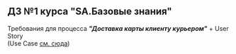## ДЗ №1 курса "SA.Базовые знания"  
Требования для процесса ***"Доставка карты клиенту курьером"*** + User Story  
(Use Case [см. сюда](https://github.com/vnukov-vv/AlfaCampus-SA/blob/7d2aabeeefb552b850a1cfe01fc77e66bc02a29a/HW%20BPMN/about.md))

